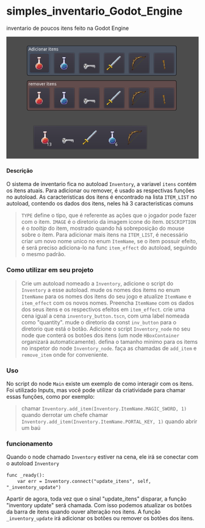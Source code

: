 # simples_inventario_Godot_Engine
 inventario de poucos itens feito na Godot Engine

![](https://github.com/matheus-s-arruda/simples_inventario_Godot_Engine/blob/main/assets/img/img1.png)

#### Descrição
O sistema de inventario fica no autoload `Inventory`, a variavel `itens` contém os itens atuais. Para adicionar ou remover, é usado as respectivas funções no autoload.
As caracteristicas dos itens é encontrado na lista `ITEM_LIST` no autoload, contendo os dados dos itens, neles há 3 caracteristicas comuns
> `TYPE` define o tipo, que é referente as ações que o jogador pode fazer com o item.
> `IMAGE` é o diretorio da imagem icone do item.
> `DESCRIPTION` é o _tooltip_ do item, mostrado quando há sobreposição do mouse sobre o item.
Para adicionar mais itens na `ITEM_LIST`, é necessário criar um novo nome unico no enum `ItemName`, se o item possuir efeito, é será preciso adiciona-lo na func `item_effect` do autoload, seguindo o mesmo padrão.

### Como utilizar em seu projeto
> Crie um autoload nomeado a `Inventory`, adicione o script do `Inventory` a esse autoload.
> mude os nomes dos items no enum `ItemName` para os nomes dos itens do seu jogo e atualize `ItemName` e `item_effect` com os novos nomes.
> Preencha `ItemName` com os dados dos seus itens e os respectivos efeitos em `item_effect`.
> crie uma cena igual a cena `inventory_button.tscn`, com uma label nomeada como "quantity".
> mude o diretorio da const `inv_button` para o diretorio que está o botão.
> Adicione o script `Inventory_node` no seu node que conterá os botões dos itens (um node `HBoxContainer` organizará automaticamente).
> defina o tamanho minimo para os items no inspetor do node `Inventory_node`.
> faça as chamadas de `add_item` e `remove_item` onde for conveniente.

### Uso
No script do node `Main` existe um exemplo de como interagir com os itens. Foi utilizado Inputs, mas você pode utilizar da criatividade para chamar essas funções, como por exemplo:
> chamar `Inventory.add_item(Inventory.ItemName.MAGIC_SWORD, 1)` quando derrotar um chefe
> chamar `Inventory.add_item(Inventory.ItemName.PORTAL_KEY, 1)` quando abrir um baú

### funcionamento
Quando o node chamado `Inventory` estiver na cena, ele irá se conectar com o autoload `Inventory`
```
func _ready():
	var err = Inventory.connect("update_itens", self, "_inventory_update")
```
Apartir de agora, toda vez que o sinal "update_itens" disparar, a função "inventory update" será chamada.
Com isso podemos atualizar os botões da barra de itens quando ouver alteração nos itens.
A função `_inventory_update` irá adicionar os botões ou remover os botões dos itens.

